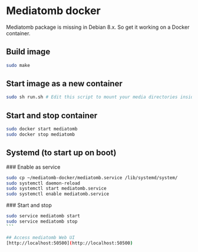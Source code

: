 # Mediatomb docker

Mediatomb package is missing in Debian 8.x. So get it working on a Docker container.

## Build image
```bash
sudo make
```

## Start image as a new container
```bash
sudo sh run.sh # Edit this script to mount your media directories inside container.
```

## Start and stop container
```bash
sudo docker start mediatomb
sudo docker stop mediatomb
```

## Systemd (to start up on boot)

### Enable as service
```bash
sudo cp ~/mediatomb-docker/mediatomb.service /lib/systemd/system/
sudo systemctl daemon-reload
sudo systemctl start mediatomb.service
sudo systemctl enable mediatomb.service
```

### Start and stop
````bash
sudo service mediatomb start
sudo service mediatomb stop
```

## Access mediatomb Web UI
[http://localhost:50500](http://localhost:50500)
